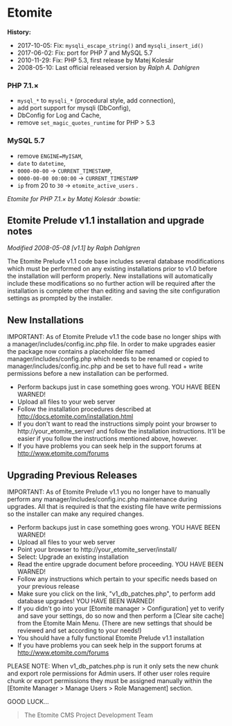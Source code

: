 # Etomite

**History:**
- 2017-10-05: Fix: `mysqli_escape_string()` and `mysqli_insert_id()`
- 2017-06-02: Fix: port for PHP 7 and MySQL 5.7
- 2010-11-29: Fix: PHP 5.3, first release by Matej Kolesár
- 2008-05-10: Last official released version by *Ralph A. Dahlgren*
 
### PHP 7.1.×
- `mysql_*` to `mysqli_*` (procedural style, add connection),
- add port support for mysqli (DbConfig),
- DbConfig for Log and Cache,
- remove `set_magic_quotes_runtime` for PHP > 5.3

### MySQL 5.7
- remove `ENGINE=MyISAM`,
- `date` to `datetime`,
- `0000-00-00` -> `CURRENT_TIMESTAMP`,
- `0000-00-00 00:00:00` -> `CURRENT_TIMESTAMP`
- `ip` from 20 to `30` -> `etomite_active_users` .

*Etomite for PHP 7.1.× by Matej Kolesár :bowtie:*

## Etomite Prelude v1.1 installation and upgrade notes

*Modified 2008-05-08 [v1.1] by Ralph Dahlgren*


The Etomite Prelude v1.1 code base includes several database modifications
which must be performed on any existing installations prior to v1.0 before the
installation will perform properly. New installations will automatically
include these modifications so no further action will be required after the
installation is complete other than editing and saving the site configuration
settings as prompted by the installer.

## New Installations

IMPORTANT: As of Etomite Prelude v1.1 the code base no longer ships with a
manager/includes/config.inc.php file. In order to make upgrades easier the
package now contains a placeholder file named manager/includes/config.php
which needs to be renamed or copied to manager/includes/config.inc.php
and be set to have full read + write permissions before a new installation
can be performed.

* Perform backups just in case something goes wrong. YOU HAVE BEEN WARNED!
* Upload all files to your web server
* Follow the installation procedures described at
  http://docs.etomite.com/installation.html
* If you don't want to read the instructions simply point your browser to
  http://your_etomite_server/ and follow the installation instructions.
  It'll be easier if you follow the instructions mentioned above, however.
* If you have problems you can seek help in the support forums at
  http://www.etomite.com/forums


## Upgrading Previous Releases

IMPORTANT: As of Etomite Prelude v1.1 you no longer have to manually perform
any manager/includes/config.inc.php maintenance during upgrades. All that is
required is that the existing file have write permissions so the installer can
make any required changes.

* Perform backups just in case something goes wrong. YOU HAVE BEEN WARNED!
* Upload all files to your web server
* Point your browser to http://your_etomite_server/install/
* Select: Upgrade an existing installation
* Read the entire upgrade document before proceeding. YOU HAVE BEEN WARNED!
* Follow any instructions which pertain to your specific needs based on your
  previous release
* Make sure you click on the link, "v1_db_patches.php", to perform add
  database upgrades! YOU HAVE BEEN WARNED!
* If you didn't go into your [Etomite manager > Configuration] yet to verify
  and save your settings, do so now and then perform a [Clear site cache]
  from the Etomite Main Menu. (There are new settings that should be reviewed
  and set according to your needs!)
* You should have a fully functional Etomite Prelude v1.1 installation
* If you have problems you can seek help in the support forums at
  http://www.etomite.com/forums

PLEASE NOTE: When v1_db_patches.php is run it only sets the new chunk and
export role permissions for Admin users. If other user roles require chunk or
export permissions they must be assigned manually within the
[Etomite Manager > Manage Users > Role Management] section.


GOOD LUCK...
> The Etomite CMS Project Development Team
